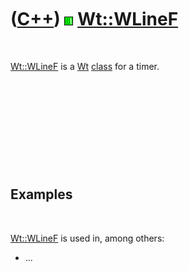 



 

 

 

 

 

([C++](Cpp.htm)) ![Wt](PicWt.png) [Wt::WLineF](CppWLineF.htm)
=============================================================

 

[Wt::WLineF](CppWLineF.htm) is a [Wt](CppWt.htm) [class](CppClass.htm)
for a timer.

 

 

 

 

 

Examples
--------

 

[Wt::WLineF](CppWLineF.htm) is used in, among others:

-   ...

 

 

 

 

 





 



